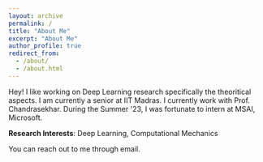 ```yaml
---
layout: archive
permalink: /
title: "About Me"
excerpt: "About Me"
author_profile: true
redirect_from: 
  - /about/
  - /about.html
---
```


<!-- {% include base_path %} -->

Hey! I like working on Deep Learning research specifically the theoritical aspects. I am currently a senior at IIT Madras. I currently work with Prof. Chandrasekhar. During the Summer '23, I was fortunate to intern at MSAI, Microsoft. 

**Research Interests**: Deep Learning, Computational Mechanics

You can reach out to me through email.
